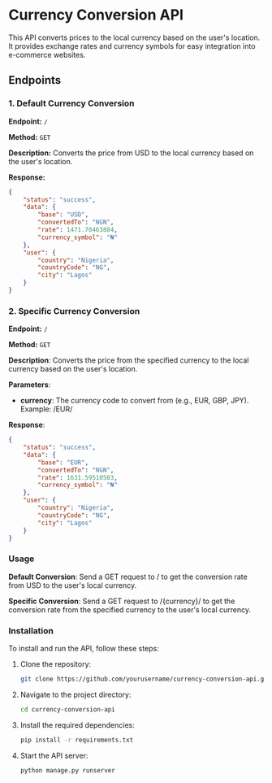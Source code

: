# Currency Conversion API

This API converts prices to the local currency based on the user's location. It provides exchange rates and currency symbols for easy integration into e-commerce websites.

## Endpoints

### 1. Default Currency Conversion

**Endpoint:** `/`

**Method:** `GET`

**Description:** Converts the price from USD to the local currency based on the user's location.

**Response:**
```json
{
    "status": "success",
    "data": {
        "base": "USD",
        "convertedTo": "NGN",
        "rate": 1471.70463884,
        "currency_symbol": "₦"
    },
    "user": {
        "country": "Nigeria",
        "countryCode": "NG",
        "city": "Lagos"
    }
}
```

### 2. Specific Currency Conversion
**Endpoint:** `/`

**Method:** `GET`

**Description**: Converts the price from the specified currency to the local currency based on the user's location.

**Parameters**:

- **currency**: The currency code to convert from (e.g., EUR, GBP, JPY).
Example: /EUR/

**Response**:
```json
{
    "status": "success",
    "data": {
        "base": "EUR",
        "convertedTo": "NGN",
        "rate": 1631.59510503,
        "currency_symbol": "₦"
    },
    "user": {
        "country": "Nigeria",
        "countryCode": "NG",
        "city": "Lagos"
    }
}

```

### Usage
**Default Conversion**: Send a GET request to / to get the conversion rate from USD to the user's local currency.

**Specific Conversion**: Send a GET request to /{currency}/ to get the conversion rate from the specified currency to the user's local currency.

### Installation
To install and run the API, follow these steps:

1. Clone the repository:
    ```sh
    git clone https://github.com/yourusername/currency-conversion-api.git
    ```
2. Navigate to the project directory:
    ```sh
    cd currency-conversion-api
    ```
3. Install the required dependencies:
    ```sh
    pip install -r requirements.txt
    ```
4. Start the API server:
    ```sh
    python manage.py runserver
    ```